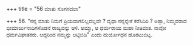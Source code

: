 +++
title = "56 ಮಾತು ಸೊಗಸದಲಾ"

+++
56.   “ನನ್ನ ಮಾತು ನಿಮಗೆ ಪ್ರಿಯವಾಗಲಿಲ್ಲವಲ್ಲವೇ ? ವೃಥಾ ನನ್ನನ್ನೇಕೆ ಕರೆಸಿದಿರಿ ? ಅಪ್ಪಾ, ನಿಮ್ಮವರಾದ ಭೀಮಾರ್ಜುನಾದಿಗಳೊಡನೆ ರಾಜ್ಯವನ್ನು ಆಳಿ. ಅಮ್ಮಾ, ಆ ಧರ್ಮರಾಯ ಮಹಾ ನೀತಿವಂತ. ನಾವೋ ಧರ್ಮವಿಘಾತಕರು. ಆದ್ದರಿಂದ ನಮ್ಮನ್ನು ಅಟ್ಟಿಬಿಡಿ"  ಎಂದು ದುರ್ಯೋಧನ ಹೊರಟುಬಿಟ್ಟ.